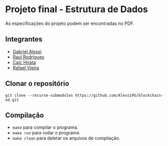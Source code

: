# Projeto final - Estrutura de Dados
As especificações do projeto podem ser encontradas no PDF.
## Integrantes
* [Gabriel Alessi](https://github.com/AlessiPG)
* [Raul Rodrigues](https://github.com/SandWoodJones)
* [Caic Hirata](https://github.com/CaicHirata)
* [Rafael Vieira]((https://github.com/rafaelvsantos03))

## Clonar o repositório
`git clone --recurse-submodules https://github.com/AlessiPG/blockchain-ed.git`

## Compilação
* `make` para compilar o programa.
* `make run` para rodar o programa.
* `make clean` para deletar os arquivos de compilação.
